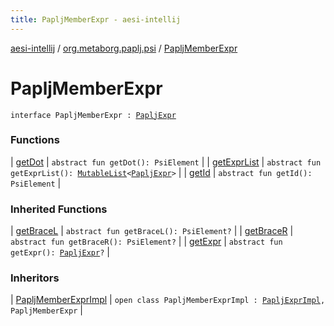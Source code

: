 ```yaml
---
title: PapljMemberExpr - aesi-intellij
---
```


[aesi-intellij](../../index.html) / [org.metaborg.paplj.psi](../index.html) / [PapljMemberExpr](.)

# PapljMemberExpr

`interface PapljMemberExpr : `[`PapljExpr`](../-paplj-expr/index.html)

### Functions

| [getDot](get-dot.html) | `abstract fun getDot(): PsiElement` |
| [getExprList](get-expr-list.html) | `abstract fun getExprList(): `[`MutableList`](https://kotlinlang.org/api/latest/jvm/stdlib/kotlin.collections/-mutable-list/index.html)`<`[`PapljExpr`](../-paplj-expr/index.html)`>` |
| [getId](get-id.html) | `abstract fun getId(): PsiElement` |

### Inherited Functions

| [getBraceL](../-paplj-expr/get-brace-l.html) | `abstract fun getBraceL(): PsiElement?` |
| [getBraceR](../-paplj-expr/get-brace-r.html) | `abstract fun getBraceR(): PsiElement?` |
| [getExpr](../-paplj-expr/get-expr.html) | `abstract fun getExpr(): `[`PapljExpr`](../-paplj-expr/index.html)`?` |

### Inheritors

| [PapljMemberExprImpl](../../org.metaborg.paplj.psi.impl/-paplj-member-expr-impl/index.html) | `open class PapljMemberExprImpl : `[`PapljExprImpl`](../../org.metaborg.paplj.psi.impl/-paplj-expr-impl/index.html)`, PapljMemberExpr` |

